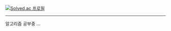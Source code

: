 [![Solved.ac
프로필](http://mazassumnida.wtf/api/v2/generate_badge?boj=develophm)](https://solved.ac/develophm)
<hr>
알고리즘 공부중 ...